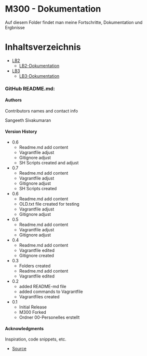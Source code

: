 M300 - Dokumentation
===================
Auf diesem Folder findet man meine Fortschritte, Dokumentation und Ergbnisse
# Inhaltsverzeichnis
 - [LB2](https://github.com/Sngth/M300SNGTH/tree/main/LB2)
     - [LB2-Dokumentation](https://github.com/Sngth/M300SNGTH/tree/main/LB2)
 - [LB3](https://github.com/Sngth/M300SNGTH/tree/main/LB3)
     - [LB3-Dokumentation](https://github.com/Sngth/M300SNGTH/tree/main/LB2)

### GitHub README.md:

#### Authors

Contributors names and contact info

Sangeeth Sivakumaran

#### Version History
* 0.6
    * Readme.md  add content
    * Vagrantfile adjust
    * Gitignore adjust
    * SH Scripts created and adjust
* 0.7
    * Readme.md add content
    * Vagrantfile adjust
    * Gitignore adjust
    * SH Scripts created
* 0.6
    * Readme.md add content
    * OLD.txt file created for testing
    * Vagrantfile adjust
    * Gitignore adjust
* 0.5
    * Readme.md add content
    * Vagrantfile adjust
    * Gitignore adjust
* 0.4
    * Readme.md add content
    * Vagrantfile edited
    * Gitignore created
* 0.3
    * Folders created
    * Readme.md add content
    * Vagrantfile edited
* 0.2
    * added README-md file
    * added commands to Vagrantfile
    * Vagrantfiles created
* 0.1
    * Initial Release
    * M300 Forked
    * Ordner 00-Personelles erstellt

#### Acknowledgments

Inspiration, code snippets, etc.
* [Source](https://github.com/mc-b/M300)